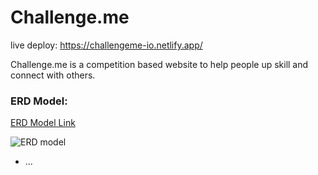 # Challenge.me

live deploy: https://challengeme-io.netlify.app/

Challenge.me is a competition based website to help people up skill and connect with others.

### ERD Model:

[ERD Model Link](https://drive.google.com/file/d/1RRBVYVGRTHg_QKhXZZWKkVzDssRaBRi_/view?usp=sharing)

![ERD model](https://i.imgur.com/cctOsNU.png)

- ...
